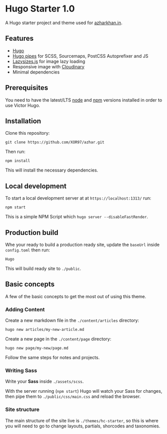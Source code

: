 # Hugo Starter 1.0

A Hugo starter project and theme used for [azharkhan.in](https://azharkhan.in/).

## Features

- [Hugo](https://gohugo.io/)
- [Hugo pipes](https://gohugo.io/hugo-pipes/) for SCSS, Sourcemaps, PostCSS Autoprefixer and JS
- [Lazysizes.js](https://github.com/aFarkas/lazysizes) for image lazy loading
- Responsive image with [Cloudinary](https://cloudinary.com/documentation/responsive_images#automating_responsive_images_with_javascript)
- Minimal dependencies

## Prerequisites

You need to have the latest/LTS [node](https://nodejs.org/en/download/) and [npm](https://www.npmjs.com/get-npm) versions installed in order to use Victor Hugo.

## Installation

Clone this repository:

```
git clone https://github.com/XOR97/azhar.git
```

Then run:

```
npm install
```

This will install the necessary dependencies.

## Local development

To start a local development server at at `https://localhost:1313/` run:

```
npm start
```

This is a simple NPM Script which `hugo server --disableFastRender`. 

## Production build

Whe your ready to build a production ready site, update the `baseUrl` inside `config.toml` then run:

```
Hugo
```

This will build  ready site to `./public`.

## Basic concepts

A few of the basic concepts to get the most out of using this theme.

### Adding Content

Create a new markdown file in the `./content/articles` directory:

```
hugo new articles/my-new-article.md
```

Create a new page in the `./content/page` directory:

```
hugo new page/my-new/page.md
```

Follow the same steps for notes and projects.

### Writing Sass

Write your **Sass** inside `./assets/scss`. 

With the server running (`npm start`) Hugo will watch your Sass for changes, then pipe them to `./public/css/main.css` and reload the browser.


### Site structure

The main structure of the site live is `./themes/hc-starter`, so this is where you will need to go to change layouts, partials, shorcodes and taxonomies.
